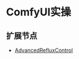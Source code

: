 # ComfyUI实操

## 扩展节点

- [AdvancedRefluxControl](https://github.com/kaibioinfo/ComfyUI_AdvancedRefluxControl)
